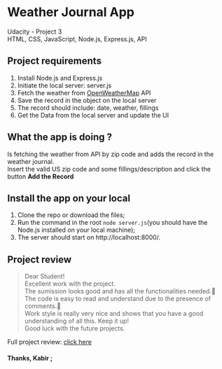 # Weather Journal App

Udacity - Project 3<br>
HTML, CSS, JavaScript, Node.js, Express.js, API

## Project requirements

1. Install Node.js and Express.js
2. Initiate the local server: server.js
3. Fetch the weather from [OpenWeatherMap](https://openweathermap.org/) API
4. Save the record in the object on the local server
5. The record should include: date, weather, fillings
6. Get the Data from the local server and update the UI

## What the app is doing ?

Is fetching the weather from API by zip code and adds the record in the weather journal.<br>
Insert the valid US zip code and some fillings/description and click the button **Add the Record**

## Install the app on your local

1. Clone the repo or download the files;
2. Run the command in the root `node server.js`(you should have the Node.js installed on your local machine);
3. The server should start on http://localhost:8000/.

## Project review

> Dear Student!<br>
> Excellent work with the project.<br>
> The sumission looks good and has all the functionalities needed.:clap:<br>
> The code is easy to read and understand due to the presence of comments.:tada:<br>
> Work style is really very nice and shows that you have a good understanding of all this. Keep it up!<br>
> Good luck with the future projects.

Full project review: [click here](https://drive.google.com/open?id=1oSktGzejpGYWgOIpduQalpLBU4AGBw4O)

#### Thanks, Kabir ;
